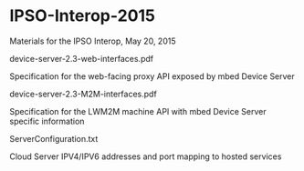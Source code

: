 # IPSO-Interop-2015

Materials for the IPSO Interop, May 20, 2015

device-server-2.3-web-interfaces.pdf

Specification for the web-facing proxy API exposed by mbed Device Server

device-server-2.3-M2M-interfaces.pdf

Specification for the LWM2M machine API with mbed Device Server specific information

ServerConfiguration.txt

Cloud Server IPV4/IPV6 addresses and port mapping to hosted services